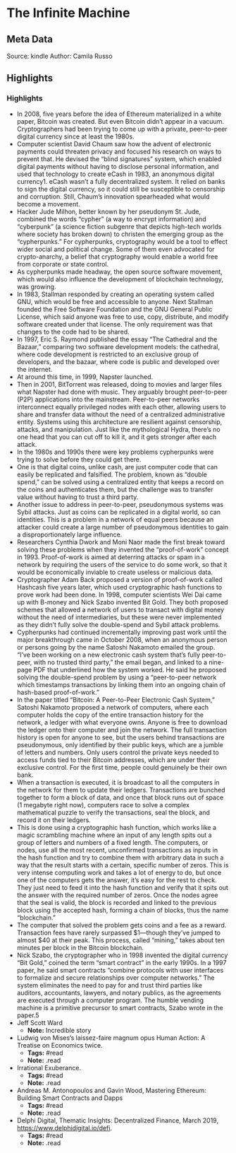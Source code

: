 # The Infinite Machine

## Meta Data

Source:  kindle 
Author: Camila Russo

## Highlights

### Highlights

- In 2008, five years before the idea of Ethereum materialized in a white paper, Bitcoin was created. But even Bitcoin didn’t appear in a vacuum. Cryptographers had been trying to come up with a private, peer-to-peer digital currency since at least the 1980s.
- Computer scientist David Chaum saw how the advent of electronic payments could threaten privacy and focused his research on ways to prevent that. He devised the “blind signatures” system, which enabled digital payments without having to disclose personal information, and used that technology to create eCash in 1983, an anonymous digital currency1. eCash wasn’t a fully decentralized system. It relied on banks to sign the digital currency, so it could still be susceptible to censorship and corruption. Still, Chaum’s innovation spearheaded what would become a movement.
- Hacker Jude Milhon, better known by her pseudonym St. Jude, combined the words “cypher” (a way to encrypt information) and “cyberpunk” (a science fiction subgenre that depicts high-tech worlds where society has broken down) to christen the emerging group as the “cypherpunks.” For cypherpunks, cryptography would be a tool to effect wider social and political change. Some of them even advocated for crypto-anarchy, a belief that cryptography would enable a world free from corporate or state control.
- As cypherpunks made headway, the open source software movement, which would also influence the development of blockchain technology, was growing.
- In 1983, Stallman responded by creating an operating system called GNU, which would be free and accessible to anyone. Next Stallman founded the Free Software Foundation and the GNU General Public License, which said anyone was free to use, copy, distribute, and modify software created under that license. The only requirement was that changes to the code had to be shared.
- In 1997, Eric S. Raymond published the essay “The Cathedral and the Bazaar,” comparing two software development models: the cathedral, where code development is restricted to an exclusive group of developers, and the bazaar, where code is public and developed over the internet.
- At around this time, in 1999, Napster launched.
- Then in 2001, BitTorrent was released, doing to movies and larger files what Napster had done with music. They arguably brought peer-to-peer (P2P) applications into the mainstream. Peer-to-peer networks interconnect equally privileged nodes with each other, allowing users to share and transfer data without the need of a centralized administrative entity. Systems using this architecture are resilient against censorship, attacks, and manipulation. Just like the mythological Hydra, there’s no one head that you can cut off to kill it, and it gets stronger after each attack.
- In the 1980s and 1990s there were key problems cypherpunks were trying to solve before they could get there.
- One is that digital coins, unlike cash, are just computer code that can easily be replicated and falsified. The problem, known as “double spend,” can be solved using a centralized entity that keeps a record on the coins and authenticates them, but the challenge was to transfer value without having to trust a third party.
- Another issue to address in peer-to-peer, pseudonymous systems was Sybil attacks. Just as coins can be replicated in a digital world, so can identities. This is a problem in a network of equal peers because an attacker could create a large number of pseudonymous identities to gain a disproportionately large influence.
- Researchers Cynthia Dwork and Moni Naor made the first break toward solving these problems when they invented the “proof-of-work” concept in 1993. Proof-of-work is aimed at deterring attacks or spam in a network by requiring the users of the service to do some work, so that it would be economically inviable to create useless or malicious data.
- Cryptographer Adam Back proposed a version of proof-of-work called Hashcash five years later, which used cryptographic hash functions to prove work had been done. In 1998, computer scientists Wei Dai came up with B-money and Nick Szabo invented Bit Gold. They both proposed schemes that allowed a network of users to transact with digital money without the need of intermediaries, but these were never implemented as they didn’t fully solve the double-spend and Sybil attack problems.
- Cypherpunks had continued incrementally improving past work until the major breakthrough came in October 2008, when an anonymous person or persons going by the name Satoshi Nakamoto emailed the group. “I’ve been working on a new electronic cash system that’s fully peer-to-peer, with no trusted third party,” the email began, and linked to a nine-page PDF that underlined how the system worked. He said he proposed solving the double-spend problem by using a “peer-to-peer network which timestamps transactions by linking them into an ongoing chain of hash-based proof-of-work.”
- In the paper titled “Bitcoin: A Peer-to-Peer Electronic Cash System,” Satoshi Nakamoto proposed a network of computers, where each computer holds the copy of the entire transaction history for the network, a ledger with what everyone owns. Anyone is free to download the ledger onto their computer and join the network. The full transaction history is open for anyone to see, but the users behind transactions are pseudonymous, only identified by their public keys, which are a jumble of letters and numbers. Only users control the private keys needed to access funds tied to their Bitcoin addresses, which are under their exclusive control. For the first time, people could genuinely be their own bank.
- When a transaction is executed, it is broadcast to all the computers in the network for them to update their ledgers. Transactions are bunched together to form a block of data, and once that block runs out of space (1 megabyte right now), computers race to solve a complex mathematical puzzle to verify the transactions, seal the block, and record it on their ledgers.
- This is done using a cryptographic hash function, which works like a magic scrambling machine where an input of any length spits out a group of letters and numbers of a fixed length. The computers, or nodes, use all the most recent, unconfirmed transactions as inputs in the hash function and try to combine them with arbitrary data in such a way that the result starts with a certain, specific number of zeros. This is very intense computing work and takes a lot of energy to do, but once one of the computers gets the answer, it’s easy for the rest to check. They just need to feed it into the hash function and verify that it spits out the answer with the required number of zeros. Once the nodes agree that the seal is valid, the block is recorded and linked to the previous block using the accepted hash, forming a chain of blocks, thus the name “blockchain.”
- The computer that solved the problem gets coins and a fee as a reward. Transaction fees have rarely surpassed $1—though they’ve jumped to almost $40 at their peak. This process, called “mining,” takes about ten minutes per block in the Bitcoin blockchain.
- Nick Szabo, the cryptographer who in 1998 invented the digital currency “Bit Gold,” coined the term “smart contract” in the early 1990s. In a 1997 paper, he said smart contracts “combine protocols with user interfaces to formalize and secure relationships over computer networks.” The system eliminates the need to pay for and trust third parties like auditors, accountants, lawyers, and notary publics, as the agreements are executed through a computer program. The humble vending machine is a primitive precursor to smart contracts, Szabo wrote in the paper.5
- Jeff Scott Ward
    - **Note:** Incredible story
- Ludwig von Mises’s laissez-faire magnum opus Human Action: A Treatise on Economics twice.
    - **Tags:** #read
    - **Note:** .read
- Irrational Exuberance.
    - **Tags:** #read
    - **Note:** .read
- Andreas M. Antonopoulos and Gavin Wood, Mastering Ethereum: Building Smart Contracts and Dapps
    - **Tags:** #read
    - **Note:** .read
- Delphi Digital, Thematic Insights: Decentralized Finance, March 2019, https://www.delphidigital.io/defi.
    - **Tags:** #read
    - **Note:** .read
